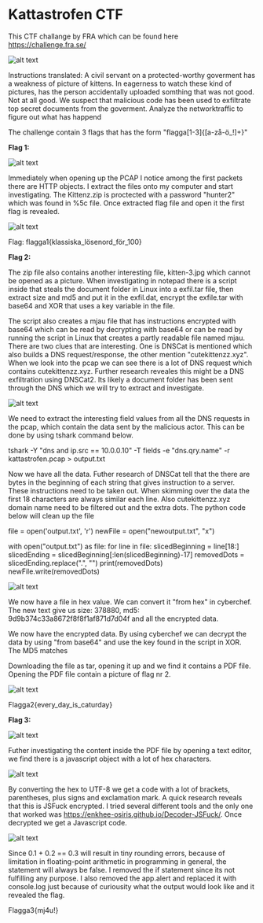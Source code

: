 # Kattastrofen CTF

This CTF challange by FRA which can be found here https://challenge.fra.se/

![alt text](https://github.com/tg222eu/KattastrofenCTF/blob/main/pictures/Instructions.JPG)<br>

Instructions translated: A civil servant on a protected-worthy goverment has a weakness of picture of kittens. In eagerness to watch these kind of pictures, has the person accidentally uploaded somthing that was not good. Not at all good. We suspect that malicious code has been used to exfiltrate top secret documents from the goverment. Analyze the networktraffic to figure out what has happend

The challenge contain 3 flags that has the form "flagga[1-3]{[a-zå-ö_!]+}"

<b> Flag 1:</b>

![alt text](https://github.com/tg222eu/KattastrofenCTF/blob/main/pictures/HTTPpackets.JPG)<br>

Immediately when opening up the PCAP I notice among the first packets there are HTTP objects. I extract the files onto my computer and start investigating. The Kittenz.zip is proctected with a password "hunter2" which was found in %5c file. Once extracted flag file and open it the first flag is revealed.

![alt text](https://github.com/tg222eu/KattastrofenCTF/blob/main/pictures/flagga1.JPG)<br>

Flag: flagga1{klassiska_lösenord_för_100}

<b> Flag 2:</b>

The zip file also contains another interesting file, kitten-3.jpg which cannot be opened as a picture. When investigating in notepad there is a script inside that steals the document folder in Linux into a exfil.tar file, then extract size and md5 and put it in the exfil.dat, encrypt the exfile.tar with base64 and XOR that uses a key variable in the file.

The script also creates a mjau file that has instructions encrypted with base64 which can be read by decrypting with base64 or can be read by running the script in Linux that creates a partly readable file named mjau. There are two clues that are interesting. One is DNSCat is mentioned which also builds a DNS request/response, the other mention "cutekittenzz.xyz". When we look into the pcap we can see there is a lot of DNS request which contains cutekittenzz.xyz. Further research reveales this might be a DNS exfiltration using DNSCat2. Its likely a document folder has been sent through the DNS which we will try to extract and investigate.

![alt text](https://github.com/tg222eu/KattastrofenCTF/blob/main/pictures/tshark.JPG)<br>

We need to extract the interesting field values from all the DNS requests in the pcap, which contain the data sent by the malicious actor. This can be done by using tshark command below.

tshark -Y "dns and ip.src == 10.0.0.10" -T fields -e "dns.qry.name" -r kattastrofen.pcap > output.txt

Now we have all the data. Futher research of DNSCat tell that the there are bytes in the beginning of each string that gives instruction to a server. These instructions need to be taken out. When skimming over the data the first 18 characters are always similar each line. Also cutekittenzz.xyz domain name need to be filtered out and the extra dots. The python code below will clean up the file

file = open('output.txt', 'r')
newFile = open("newoutput.txt", "x")

with open("output.txt") as file:
    for line in file:
        slicedBeginning = line[18:]
        slicedEnding = slicedBeginning[:len(slicedBeginning)-17]
        removedDots = slicedEnding.replace(".", "")
        print(removedDots)
        newFile.write(removedDots)

![alt text](https://github.com/tg222eu/KattastrofenCTF/blob/main/pictures/xor.JPG)<br>

We now have a file in hex value. We can convert it "from hex" in cyberchef. The new text give us size: 378880, md5: 9d9b374c33a8672f8f8f1af871d7d04f and all the encrypted data.

We now have the encrypted data. By using cyberchef we can decrypt the data by using "from base64" and use the key found in the script in XOR. The MD5 matches

Downloading the file as tar, opening it up and we find it contains a PDF file. Opening the PDF file contain a picture of flag nr 2.

![alt text](https://github.com/tg222eu/KattastrofenCTF/blob/main/pictures/flag2.JPG)<br>

Flagga2{every_day_is_caturday}

<b> Flag 3:</b>

![alt text](https://github.com/tg222eu/KattastrofenCTF/blob/main/pictures/wordjavascript.JPG)<br>

Futher investigating the content inside the PDF file by opening a text editor, we find there is a javascript object with a lot of hex characters.

![alt text](https://github.com/tg222eu/KattastrofenCTF/blob/main/pictures/JSFuck.JPG)<br>

By converting the hex to UTF-8 we get a code with a lot of brackets, parentheses, plus signs and exclamation mark. A quick research reveals that this is JSFuck encrypted. I tried several different tools and the only one that worked was https://enkhee-osiris.github.io/Decoder-JSFuck/. Once decrypted we get a Javascript code. 

![alt text](https://github.com/tg222eu/KattastrofenCTF/blob/main/pictures/flagga3.JPG)<br>

Since 0.1 + 0.2 == 0.3 will result in tiny rounding errors, because of limitation in floating-point arithmetic in programming in general, the statement will always be false. I removed the if statement since its not fulfilling any purpose. I also removed the app.alert and replaced it with console.log just because of curiousity what the output would look like and it revealed the flag.

Flagga3{mj4u!}
